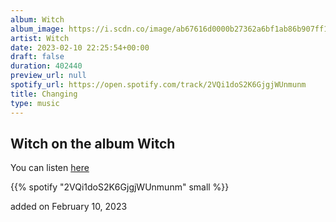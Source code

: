 ```yaml
---
album: Witch
album_image: https://i.scdn.co/image/ab67616d0000b27362a6bf1ab86b907ff192b5ac
artist: Witch
date: 2023-02-10 22:25:54+00:00
draft: false
duration: 402440
preview_url: null
spotify_url: https://open.spotify.com/track/2VQi1doS2K6GjgjWUnmunm
title: Changing
type: music
---
```



## Witch on the album Witch

You can listen [here](https://open.spotify.com/track/2VQi1doS2K6GjgjWUnmunm)

{{% spotify "2VQi1doS2K6GjgjWUnmunm" small %}}

added on February 10, 2023